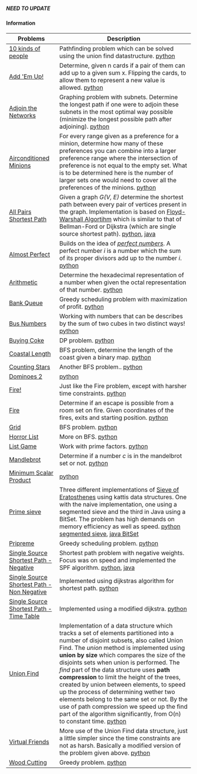 ##### NEED TO UPDATE

#### Information


| Problems                                                                                     | Description                                                                                                                                                                                                                                                                                                                                                                                                                                                                                                                                                                                                                                                                                                    |
|----------------------------------------------------------------------------------------------|----------------------------------------------------------------------------------------------------------------------------------------------------------------------------------------------------------------------------------------------------------------------------------------------------------------------------------------------------------------------------------------------------------------------------------------------------------------------------------------------------------------------------------------------------------------------------------------------------------------------------------------------------------------------------------------------------------------|
| [10 kinds of people](https://open.kattis.com/problems/10kindsofpeople)                       | Pathfinding problem which can be solved using the union find datastructure.  [python](https://github.com/fr3632ho/kattis/blob/master/10-kinds-of-people/10_kinds_of_people.py)                                                                                                                                                                                                                                                                                                                                                                                                                                                                                                                                 |
| [Add 'Em Up!](https://open.kattis.com/problems/addemup)                                      | Determine, given n cards if a pair of them can add up to a given sum x. Flipping the cards, to allow them to represent a new value is allowed. [python](https://github.com/fr3632ho/kattis/blob/master/add-em-up/add_em_up.py)                                                                                                                                                                                                                                                                                                                                                                                                                                                                                 |
| [Adjoin the Networks](https://open.kattis.com/problems/adjoin)                               | Graphing problem with subnets. Determine the longest path if one were to adjoin these subnets in the most optimal way possible (minimize the longest possible path after adjoining). [python](https://github.com/fr3632ho/kattis/blob/master/adjoin-the-networks/adjoin_the_networks.py)                                                                                                                                                                                                                                                                                                                                                                                                                       |
| [Airconditioned Minions](https://open.kattis.com/problems/airconditioned)                    | For every range given as a preference for a minion, determine how many of these preferences you can combine into a larger preference range where the intersection of preference is not equal to the empty set. What is to be determined here is the number of larger sets one would need to cover all the preferences of the minions. [python](https://github.com/fr3632ho/kattis/blob/master/air-conditioned-minions/AC_minions.py)                                                                                                                                                                                                                                                                           |
| [All Pairs Shortest Path](https://open.kattis.com/problems/allpairspath)                     | Given a graph *G(V, E)* determine the shortest path between every pair of vertices present in the graph. Implementation is based on [Floyd-Warshall Algortihm](https://brilliant.org/wiki/floyd-warshall-algorithm) which is similar to that of Bellman-Ford or Dijkstra (which are single source shortest path). [python](https://github.com/fr3632ho/kattis/blob/master/all-pairs-path/all_pairs_path.py), [java](https://github.com/fr3632ho/kattis/blob/master/all-pairs-path/AllPairsPath.java)                                                                                                                                                                                                           |
| [Almost Perfect](https://open.kattis.com/problems/almostperfect)                             | Builds on the idea of [*perfect numbers*](https://www.wikiwand.com/en/Perfect_number). A perfect number *i* is a number which the sum of its proper divisors add up to the number *i*. [python](https://github.com/fr3632ho/kattis/tree/master/almost-perfect)                                                                                                                                                                                                                                                                                                                                                                                                                                                 |
| [Arithmetic](https://open.kattis.com/problems/arithmetic)                                    | Determine the hexadecimal representation of a number when given the octal representation of that number. [python](https://github.com/fr3632ho/kattis/blob/master/arithmetic/arithmetic.py)                                                                                                                                                                                                                                                                                                                                                                                                                                                                                                                     |
| [Bank Queue](https://open.kattis.com/problems/bank)                                          | Greedy scheduling problem with maximization of profit. [python](https://github.com/fr3632ho/kattis/blob/master/bank-queue/bank_queue.py)                                                                                                                                                                                                                                                                                                                                                                                                                                                                                                                                                                       |
| [Bus Numbers](https://open.kattis.com/problems/busnumbers2)                                  | Working with numbers that can be describes by the sum of two cubes in two distinct ways! [python](https://github.com/fr3632ho/kattis/blob/master/bus-numbers/bus_numbers.py)                                                                                                                                                                                                                                                                                                                                                                                                                                                                                                                                   |
| [Buying Coke](https://github.com/fr3632ho/kattis/blob/master/buying-coke/buying_coke.py)     | DP problem. [python](https://github.com/fr3632ho/kattis/blob/master/buying-coke/buying_coke.py)                                                                                                                                                                                                                                                                                                                                                                                                                                                                                                                                                                                                                |
| [Coastal Length](https://open.kattis.com/problems/coast)                                     | BFS problem, determine the length of the coast given a binary map. [python](https://github.com/fr3632ho/kattis/blob/master/coastal-length/coastal_length.py)                                                                                                                                                                                                                                                                                                                                                                                                                                                                                                                                                   |
| [Counting Stars](https://open.kattis.com/problems/countingstars)                             | Another BFS problem.. [python](https://github.com/fr3632ho/kattis/blob/master/counting-stars/counting_stars.py)                                                                                                                                                                                                                                                                                                                                                                                                                                                                                                                                                                                                |
| [Dominoes 2](https://open.kattis.com/problems/dominoes2)                                     | [python](https://github.com/fr3632ho/kattis/blob/master/dominoes-2/dominoes_2.py)                                                                                                                                                                                                                                                                                                                                                                                                                                                                                                                                                                                                                              |
| [Fire!](https://open.kattis.com/problems/fire3)                                              | Just like the Fire problem, except with harsher time constraints. [python](https://github.com/fr3632ho/kattis/blob/master/fire3/fire3.py)                                                                                                                                                                                                                                                                                                                                                                                                                                                                                                                                                                      |
| [Fire](https://open.kattis.com/problems/fire2)                                               | Determine if an escape is possible from a room set on fire. Given coordinates of the fires, exits and starting position. [python](https://github.com/fr3632ho/kattis/blob/master/fire2/fire2_two.py)                                                                                                                                                                                                                                                                                                                                                                                                                                                                                                           |
| [Grid](https://open.kattis.com/problems/grid)                                                | BFS problem. [python](https://github.com/fr3632ho/kattis/blob/master/grid/grid.py)                                                                                                                                                                                                                                                                                                                                                                                                                                                                                                                                                                                                                             |
| [Horror List](https://open.kattis.com/problems/horror)                                       | More on BFS. [python](https://github.com/fr3632ho/kattis/blob/master/horror-list/horror_list.py)                                                                                                                                                                                                                                                                                                                                                                                                                                                                                                                                                                                                               |
| [List Game](https://open.kattis.com/problems/listgame)                                       | Work with prime factors. [python](https://github.com/fr3632ho/kattis/blob/master/list-game/list_game.py)                                                                                                                                                                                                                                                                                                                                                                                                                                                                                                                                                                                                       |
| [Mandlebrot](https://open.kattis.com/problems/mandelbrot)                                    | Determine if a number *c* is in the mandelbrot set or not. [python](https://github.com/fr3632ho/kattis/blob/master/mandelbrot/mandelbrot.py)                                                                                                                                                                                                                                                                                                                                                                                                                                                                                                                                                                   |
| [Minimum Scalar Product](https://open.kattis.com/problems/minimumscalar)                     | [python](https://github.com/fr3632ho/kattis/blob/master/minimum-scalar-product/min_scalar_product.py)                                                                                                                                                                                                                                                                                                                                                                                                                                                                                                                                                                                                          |
| [Prime sieve](https://open.kattis.com/problems/primesieve)                                   | Three different implementations of [Sieve of Eratosthenes](https://www.wikiwand.com/en/Sieve_of_Eratosthenes) using kattis data structures. One with the naive implementation, one using a segmented sieve and the third in Java using a BitSet. The problem has high demands on memory efficiency as well as speed. [python segmented sieve](https://github.com/fr3632ho/kattis/blob/master/prime-sieve/sieve_two.py), [java BitSet](https://github.com/fr3632ho/kattis/blob/master/prime-sieve/Sieve.java)                                                                                                                                                                                                   |
| [Pripreme](https://open.kattis.com/problems/pripreme)                                        | Greedy scheduling problem. [python](https://github.com/fr3632ho/kattis/blob/master/pripreme/pripreme.py)                                                                                                                                                                                                                                                                                                                                                                                                                                                                                                                                                                                                       |
| [Single Source Shortest Path - Negative](https://open.kattis.com/problems/shortestpath3)     | Shortest path problem with negative weights. Focus was on speed and implemented the SPF algorithm. [python](https://github.com/fr3632ho/kattis/blob/master/shortest-path/neg/sss_path_neg.py), [java](https://github.com/fr3632ho/kattis/blob/master/SSS-path/neg/SPFA.java)                                                                                                                                                                                                                                                                                                                                                                                                                                   |
| [Single Source Shortest Path - Non Negative](https://open.kattis.com/problems/shortestpath1) | Implemented using dijkstras algorithm for shortest path. [python](https://github.com/fr3632ho/kattis/blob/master/shortest-path/non-neg/sss_path.py)                                                                                                                                                                                                                                                                                                                                                                                                                                                                                                                                                            |
| [Single Source Shortest Path - Time Table](https://open.kattis.com/problems/shortestpath2)   | Implemented using a modified dijkstra. [python](https://github.com/fr3632ho/kattis/blob/master/shortest-path/time-table/sss_path_table.py)                                                                                                                                                                                                                                                                                                                                                                                                                                                                                                                                                                     |
| [Union Find](https://open.kattis.com/problems/unionfind)                                     | Implementation of a data structure which tracks a set of elements partitioned into a number of disjoint subsets, also called Union Find. The *union* method is implemented using **union by size** which compares the size of the disjoints sets when union is performed. The *find* part of the data structure uses **path compression** to limit the height of the trees, created by union between elements, to speed up the process of determining wether two elements belong to the same set or not. By the use of path compression we speed up the find part of the algorithm significantly, from O(n) to constant time. [python](https://github.com/fr3632ho/kattis/blob/master/union-find/unionfind.py) |
| [Virtual Friends](https://open.kattis.com/problems/virtualfriends)                           | More use of the Union Find data structure, just a little simpler since the time constraints are not as harsh. Basically a modified version of the problem given above.  [python](https://github.com/fr3632ho/kattis/blob/master/virtual-friends/virtual_friends.py)                                                                                                                                                                                                                                                                                                                                                                                                                                            |
| [Wood Cutting](https://open.kattis.com/problems/woodcutting)                                 | Greedy problem. [python](https://github.com/fr3632ho/kattis/blob/master/wood-cutting/wood_cutting.py)                                                                                                                                                                                                                                                                                                                                                                                                                                                                                                                                                                                                          |
